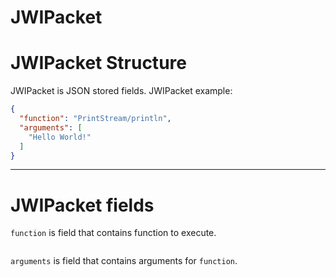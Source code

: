 # JWIPacket
JWIPacket Structure
===================
JWIPacket is JSON stored fields. 
JWIPacket example:
```json
{
  "function": "PrintStream/println", 
  "arguments": [
    "Hello World!"
  ]
}
```
------
JWIPacket fields
===================
`function` is field that contains function to execute.
```sh
```
`arguments` is field that contains arguments for `function`.